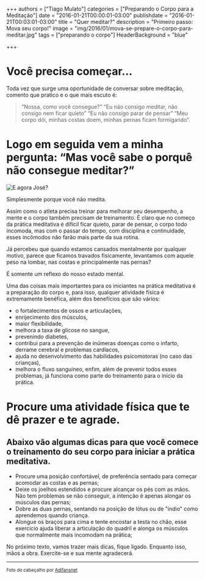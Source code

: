 +++
authors = ["Tiago Mulato"]
categories = ["Preparando o Corpo para a Meditação"]
date = "2016-01-21T00:00:01-03:00"
publishdate = "2016-01-21T00:03:01-03:00"
title = "Quer meditar?"
description = "Primeiro passo: Mova seu corpo!"
image = "img/2016/01/mova-se-prepare-o-corpo-para-meditar.jpg"
tags = ["preparando o corpo"]
HeaderBackground = "blue"

+++

# Você precisa começar...

Toda vez que surge uma oportunidade de conversar sobre meditação, comento que pratico e o que mais escuto é:

> “Nossa, como você consegue?”
> “Eu não consigo meditar, não consigo nem ficar quieto”
> “Eu não consigo parar de pensar”
> “Meu corpo dói, minhas costas doem, minhas pernas ficam formigando”.

# Logo em seguida vem a minha pergunta: “Mas você sabe o porquê não consegue meditar?”
![E agora José?](https://s3-sa-east-1.amazonaws.com/blog.autoconexao.org.br/img/2016/01/e-agora-jose.jpg)

Simplesmente porque você não medita.

Assim como o atleta precisa treinar para melhorar seu desempenho, a mente e o corpo também precisam de treinamento. É claro que no começo da prática meditativa é difícil ficar quieto, parar de pensar, o corpo todo incomoda, mas com o passar do tempo, com disciplina e continuidade, esses incômodos não farão mais parte da sua rotina.

Já percebeu que quando estamos cansados mentalmente por qualquer motivo, parece que ficamos travados fisicamente, levantamos com aquele peso na lombar, nas costas e principalmente nas pernas?

É somente um reflexo do nosso estado mental.


Uma das coisas mais importantes para os iniciantes na prática meditativa é a preparação do corpo e, para isso, qualquer atividade física é extremamente benéfica, além dos benefícios que são vários:

- o fortalecimentos de ossos e articulações,
- enrijecimento dos músculos,
- maior flexibilidade,
- melhora a taxa de glicose no sangue,
- prevenindo diabetes,
- contribui para a prevenção de inúmeras doenças como o infarto, derrame cerebral e problemas cardíacos,
- ajuda no desenvolvimento das habilidades psicomotoras (no caso das crianças),
- melhora o fluxo sanguíneo, enfim, além de prevenir todos esses problemas, já funciona como parte do treinamento para o início da prática.

# Procure uma atividade física que te dê prazer e te agrade.

## Abaixo vão algumas dicas para que você comece o treinamento do seu corpo para iniciar a prática meditativa.

- Procure uma posição confortável, de preferência sentado para começar acomodar as costas e as pernas;
- Deixe os joelhos estendidos e procure alcançar os pés com as mãos. Não tem problemas se não conseguir, a intenção é apenas alongar os músculos das pernas;
- Dobre as duas pernas, sentando na posição de lótus ou de "índio" como aprendemos quando criança.
- Alongue os braços para cima e tente encostar a testa no chão, esse exercício ajuda liberar a articulação do quadril e alonga os músculos que normalmente mais incomodam na prática;



No próximo texto, vamos trazer mais dicas, fique ligado. Enquanto isso, mãos a obra.
Exercite-se e sua mente agradecerá.


---
<small>Foto do cabeçalho por [Adifansnet](https://www.flickr.com/photos/adifans/)</small>

